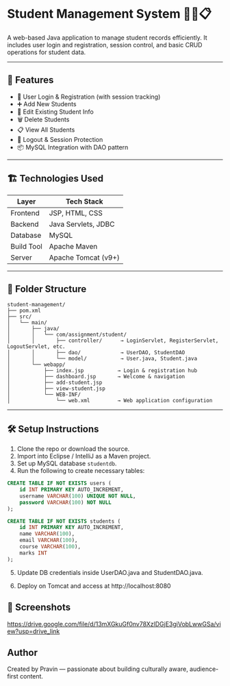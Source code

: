 # Student Management System 🧑‍🎓📋

A web-based Java application to manage student records efficiently. It includes user login and registration, session control, and basic CRUD operations for student data.

---

## 🚀 Features

- 🔐 User Login & Registration (with session tracking)
- ➕ Add New Students
- 📝 Edit Existing Student Info
- 🗑️ Delete Students
- 📋 View All Students
- 🚪 Logout & Session Protection
- 📦 MySQL Integration with DAO pattern

---

## 🏗️ Technologies Used

| Layer         | Tech Stack                     |
|---------------|--------------------------------|
| Frontend      | JSP, HTML, CSS                 |
| Backend       | Java Servlets, JDBC            |
| Database      | MySQL                          |
| Build Tool    | Apache Maven                   |
| Server        | Apache Tomcat (v9+)            |

---

## 🧩 Folder Structure

```
student-management/
├── pom.xml
├── src/
│   └── main/
│       ├── java/
│       │   └── com/assignment/student/
│       │       ├── controller/      → LoginServlet, RegisterServlet, LogoutServlet, etc.
│       │       ├── dao/             → UserDAO, StudentDAO
│       │       └── model/           → User.java, Student.java
│       └── webapp/
│           ├── index.jsp           → Login & registration hub
│           ├── dashboard.jsp       → Welcome & navigation
│           ├── add-student.jsp
│           ├── view-student.jsp
│           └── WEB-INF/
│               └── web.xml         → Web application configuration

```

---

## 🛠️ Setup Instructions

1. Clone the repo or download the source.
2. Import into Eclipse / IntelliJ as a Maven project.
3. Set up MySQL database `studentdb`.
4. Run the following to create necessary tables:

```sql
CREATE TABLE IF NOT EXISTS users (
    id INT PRIMARY KEY AUTO_INCREMENT,
    username VARCHAR(100) UNIQUE NOT NULL,
    password VARCHAR(100) NOT NULL
);

CREATE TABLE IF NOT EXISTS students (
    id INT PRIMARY KEY AUTO_INCREMENT,
    name VARCHAR(100),
    email VARCHAR(100),
    course VARCHAR(100),
    marks INT
);
```
5. Update DB credentials inside UserDAO.java and StudentDAO.java.

6. Deploy on Tomcat and access at http://localhost:8080

## 📸 Screenshots
https://drive.google.com/file/d/13mXGkuGf0nv78XzlDGjE3giVobLwwGSa/view?usp=drive_link

## Author
Created by Pravin — passionate about building culturally aware, audience-first content.

